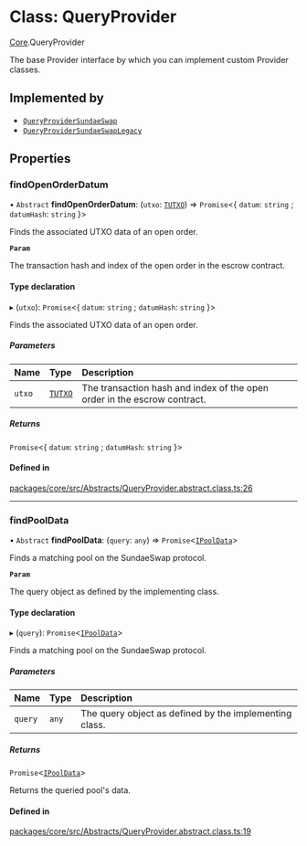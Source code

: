# Class: QueryProvider

[Core](../modules/Core.md).QueryProvider

The base Provider interface by which you can implement custom Provider classes.

## Implemented by

- [`QueryProviderSundaeSwap`](Core.QueryProviderSundaeSwap.md)
- [`QueryProviderSundaeSwapLegacy`](Core.QueryProviderSundaeSwapLegacy.md)

## Properties

### findOpenOrderDatum

• `Abstract` **findOpenOrderDatum**: (`utxo`: [`TUTXO`](../modules/Core.md#tutxo)) => `Promise`\<\{ `datum`: `string` ; `datumHash`: `string`  }\>

Finds the associated UTXO data of an open order.

**`Param`**

The transaction hash and index of the open order in the escrow contract.

#### Type declaration

▸ (`utxo`): `Promise`\<\{ `datum`: `string` ; `datumHash`: `string`  }\>

Finds the associated UTXO data of an open order.

##### Parameters

| Name | Type | Description |
| :------ | :------ | :------ |
| `utxo` | [`TUTXO`](../modules/Core.md#tutxo) | The transaction hash and index of the open order in the escrow contract. |

##### Returns

`Promise`\<\{ `datum`: `string` ; `datumHash`: `string`  }\>

#### Defined in

[packages/core/src/Abstracts/QueryProvider.abstract.class.ts:26](https://github.com/SundaeSwap-finance/sundae-sdk/blob/main/packages/core/src/Abstracts/QueryProvider.abstract.class.ts#L26)

___

### findPoolData

• `Abstract` **findPoolData**: (`query`: `any`) => `Promise`\<[`IPoolData`](../interfaces/Core.IPoolData.md)\>

Finds a matching pool on the SundaeSwap protocol.

**`Param`**

The query object as defined by the implementing class.

#### Type declaration

▸ (`query`): `Promise`\<[`IPoolData`](../interfaces/Core.IPoolData.md)\>

Finds a matching pool on the SundaeSwap protocol.

##### Parameters

| Name | Type | Description |
| :------ | :------ | :------ |
| `query` | `any` | The query object as defined by the implementing class. |

##### Returns

`Promise`\<[`IPoolData`](../interfaces/Core.IPoolData.md)\>

Returns the queried pool's data.

#### Defined in

[packages/core/src/Abstracts/QueryProvider.abstract.class.ts:19](https://github.com/SundaeSwap-finance/sundae-sdk/blob/main/packages/core/src/Abstracts/QueryProvider.abstract.class.ts#L19)
